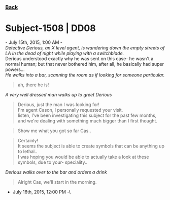 ### [Back](https://iredsc.github.io/nova-49/)
# Subject-1508 | DD08

\- July 15th, 2015, 1:00 AM -\
*Detective Derious, an X level agent, is wandering down the empty streets of LA in the dead of night while playing with a switchblade.*\
Derious understood exactly why he was sent on this case- he wasn't a normal human; but that never bothered him, after all, he basically had super powers...\
*He walks into a bar, scanning the room as if looking for someone particular.*
> ah, there he is!

*A very well dressed man walks up to greet Derious*

> Derious, just the man I was looking for!\
> I'm agent Cason, I personally requested your visit.\
> listen, I've been investigating this subject for the past few months, and we're dealing with something much bigger than I first thought.

> Show me what you got so far Cas..

> Certainly!\
> It seems the subject is able to create symbols that can be anything up to lethal..\
> I was hoping you would be able to actually take a look at these symbols, due to your- speciality..

*Derious walks over to the bar and orders a drink*

> Alright Cas, we'll start in the morning.

- July 16th, 2015, 12:00 PM -\
